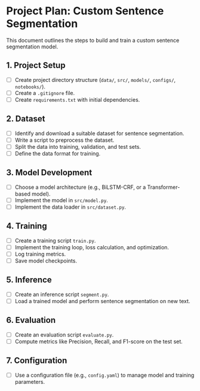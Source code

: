 # Project Plan: Custom Sentence Segmentation

This document outlines the steps to build and train a custom sentence segmentation model.

## 1. Project Setup
- [ ] Create project directory structure (`data/`, `src/`, `models/`, `configs/`, `notebooks/`).
- [ ] Create a `.gitignore` file.
- [ ] Create `requirements.txt` with initial dependencies.

## 2. Dataset
- [ ] Identify and download a suitable dataset for sentence segmentation.
- [ ] Write a script to preprocess the dataset.
- [ ] Split the data into training, validation, and test sets.
- [ ] Define the data format for training.

## 3. Model Development
- [ ] Choose a model architecture (e.g., BiLSTM-CRF, or a Transformer-based model).
- [ ] Implement the model in `src/model.py`.
- [ ] Implement the data loader in `src/dataset.py`.

## 4. Training
- [ ] Create a training script `train.py`.
- [ ] Implement the training loop, loss calculation, and optimization.
- [ ] Log training metrics.
- [ ] Save model checkpoints.

## 5. Inference
- [ ] Create an inference script `segment.py`.
- [ ] Load a trained model and perform sentence segmentation on new text.

## 6. Evaluation
- [ ] Create an evaluation script `evaluate.py`.
- [ ] Compute metrics like Precision, Recall, and F1-score on the test set.

## 7. Configuration
- [ ] Use a configuration file (e.g., `config.yaml`) to manage model and training parameters. 